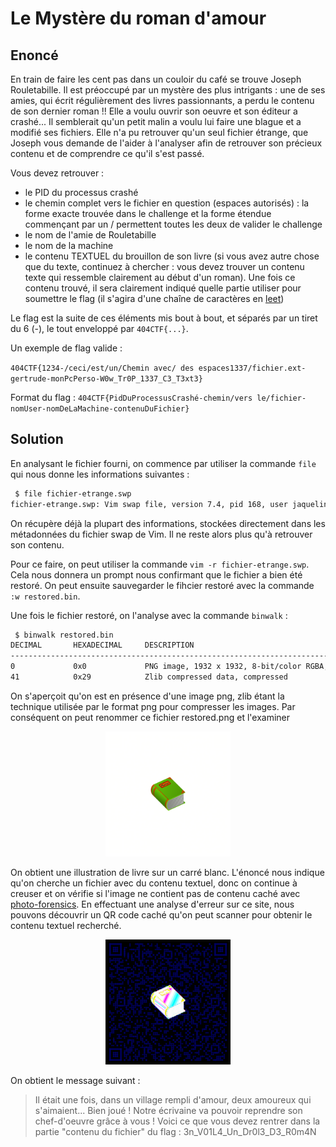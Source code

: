 # Le Mystère du roman d'amour

## Enoncé

En train de faire les cent pas dans un couloir du café se trouve Joseph Rouletabille. Il est préoccupé par un mystère des plus intrigants : une de ses amies, qui écrit régulièrement des livres passionnants, a perdu le contenu de son dernier roman !! Elle a voulu ouvrir son oeuvre et son éditeur a crashé... Il semblerait qu'un petit malin a voulu lui faire une blague et a modifié ses fichiers. Elle n'a pu retrouver qu'un seul fichier étrange, que Joseph vous demande de l'aider à l'analyser afin de retrouver son précieux contenu et de comprendre ce qu'il s'est passé.

Vous devez retrouver :

- le PID du processus crashé
- le chemin complet vers le fichier en question (espaces autorisés) : la forme exacte trouvée dans le challenge et la forme étendue commençant par un / permettent toutes les deux de valider le challenge
- le nom de l'amie de Rouletabille
- le nom de la machine
- le contenu TEXTUEL du brouillon de son livre (si vous avez autre chose que du texte, continuez à chercher : vous devez trouver un contenu texte qui ressemble clairement au début d'un roman). Une fois ce contenu trouvé, il sera clairement indiqué quelle partie utiliser pour soumettre le flag (il s'agira d'une chaîne de caractères en [leet](https://fr.wikipedia.org/wiki/Leet_speak))

Le flag est la suite de ces éléments mis bout à bout, et séparés par un tiret du 6 (-), le tout enveloppé par `404CTF{...}`.

Un exemple de flag valide :

`404CTF{1234-/ceci/est/un/Chemin avec/ des espaces1337/fichier.ext-gertrude-monPcPerso-W0w_Tr0P_1337_C3_T3xt3}`

Format du flag : `404CTF{PidDuProcessusCrashé-chemin/vers le/fichier-nomUser-nomDeLaMachine-contenuDuFichier}`

## Solution

En analysant le fichier fourni, on commence par utiliser la commande `file` qui nous donne les informations suivantes : 

```bash
 $ file fichier-etrange.swp
fichier-etrange.swp: Vim swap file, version 7.4, pid 168, user jaqueline, host aime_ecrire, file ~jaqueline/Documents/Livres/404 Histoires d'Amour pour les bibliophiles au coeur d'artichaut/brouillon.txt
```

On récupère déjà la plupart des informations, stockées directement dans les métadonnées du fichier swap de Vim. Il ne reste alors plus qu'à retrouver son contenu.

Pour ce faire, on peut utiliser la commande `vim -r fichier-etrange.swp`. Cela nous donnera un prompt nous confirmant que le fichier a bien été restoré. On peut ensuite sauvegarder le fihcier restoré avec la commande `:w restored.bin`.

Une fois le fichier restoré, on l'analyse avec la commande `binwalk` : 

```bash
 $ binwalk restored.bin
DECIMAL       HEXADECIMAL     DESCRIPTION
--------------------------------------------------------------------------------
0             0x0             PNG image, 1932 x 1932, 8-bit/color RGBA, non-interlaced
41            0x29            Zlib compressed data, compressed
```

On s'aperçoit qu'on est en présence d'une image png, zlib étant la technique utilisée par le format png pour compresser les images. Par conséquent on peut renommer ce fichier restored.png et l'examiner

<p align="center"><img src="restored.png" alt="restored image" width="200"></p>

On obtient une illustration de livre sur un carré blanc. L'énoncé nous indique qu'on cherche un fichier avec du contenu textuel, donc on continue à creuser et on vérifie si l'image ne contient pas de contenu caché avec [photo-forensics](https://29a.ch/photo-forensics/#error-level-analysis). En effectuant une analyse d'erreur sur ce site, nous pouvons découvrir un QR code caché qu'on peut scanner pour obtenir le contenu textuel recherché.

<p align="center"><img src="HiddenImage.png" alt="Hidden QR code" width="200"></p>

On obtient le message suivant : 

> Il était une fois, dans un village rempli d'amour, deux amoureux qui s'aimaient... Bien joué !
> Notre écrivaine va pouvoir reprendre son chef-d'oeuvre grâce à vous !
> Voici ce que vous devez rentrer dans la partie "contenu du fichier" du flag : 3n_V01L4_Un_Dr0l3_D3_R0m4N


